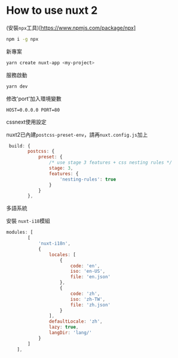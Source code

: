 # How to use nuxt 2

(安裝`npx`工具)[https://www.npmjs.com/package/npx]

```bash
npm i -g npx
```

新專案

```bash
yarn create nuxt-app <my-project>
```

服務啟動
```bash
yarn dev
```

修改'port'加入環境變數
```
HOST=0.0.0.0 PORT=80
```

cssnext使用設定

nuxt2已內建`postcss-preset-env`，請再`nuxt.config.js`加上
```js
 build: {
        postcss: {
            preset: {
                /* use stage 3 features + css nesting rules */
                stage: 3,
                features: {
                    'nesting-rules': true
                }
            }
        },
```

多語系統

安裝 `nuxt-i18`模組

```js
modules: [
        [
            'nuxt-i18n',
            {
                locales: [
                    {
                        code: 'en',
                        iso: 'en-US',
                        file: 'en.json'
                    },
                    {
                        code: 'zh',
                        iso: 'zh-TW',
                        file: 'zh.json'
                    }
                ],
                defaultLocale: 'zh',
                lazy: true,
                langDir: 'lang/'
            }
        ]
    ],
```
